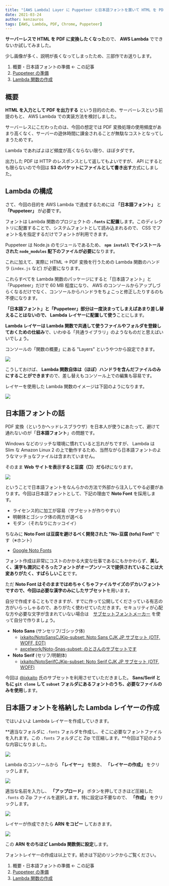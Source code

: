 ```yaml
---
title: "[AWS Lambda] Layer に Puppeteer と日本語フォントを置いて HTML を PDF に変換する - (1) 日本語フォントの準備"
date: 2021-03-24
author: kenzauros
tags: [AWS, Lambda, PDF, Chrome, Puppeteer]
---
```


**サーバーレスで HTML を PDF に変換したくなった**ので、 **AWS Lambda** でできないか試してみました。

少し画像が多く、説明が長くなってしまったため、三部作でお送りします。

1. 概要・日本語フォントの準備 ← この記事
2. [Puppeteer の準備](/html-to-pdf-with-puppeteer-and-japanese-fonts-in-aws-lambda-using-layers-2)
3. [Lambda 関数の作成](/html-to-pdf-with-puppeteer-and-japanese-fonts-in-aws-lambda-using-layers-3)

## 概要

**HTML を入力として PDF を出力する** という目的のため、サーバーレスという前提のもと、 AWS Lambda での実装方法を検討しました。

サーバーレスにこだわったのは、今回の想定では PDF 変換処理の使用頻度があまり高くなく、サーバーの遊休時間に課金されることが無駄なコストとなってしまうためです。

Lambda であればよほど頻度が高くならない限り、ほぼタダです。

出力した PDF は HTTP のレスポンスとして返してもよいですが、 API にするとも限らないので今回は **S3 のバケットにファイルとして書き出す**方式にしました。

## Lambda の構成

さて、今回の目的を AWS Lambda で達成するためには **「日本語フォント」** と **「Puppeteer」** が必要です。

フォントは Lambda 関数のプロジェクトの **`.fonts` に配置**します。このディレクトリに配置することで、システムフォントとして読み込まれるので、 CSS でフォント名を指定するだけでフォントが利用できます。

Puppeteer は Node.js のモジュールであるため、 **`npm install` でインストールされた `node_modules` 配下のファイルが必要に**なります。

これに加えて、実際に HTML → PDF 変換を行うための Lambda 関数のハンドラ (`index.js` など) が必要になります。

これらすべてを Lambda 関数のパッケージにすると「日本語フォント」と「Puppeteer」だけで 60 MB 程度になり、 AWS のコンソールからアップしづらくなるだけでなく、コンソールからハンドラをちょこっと修正したりするのも不便になります。

**「日本語フォント」と「Puppeteer」部分は一度決まってしまえばあまり差し替えることはないので、 Lambda レイヤーに配置して使う**ことにします。

**Lambda レイヤーは Lambda 関数で共通して使うファイルやフォルダを登録しておくための仕組み**で、いわゆる「共通ライブラリ」のようなものだと思えばいいでしょう。

コンソールの「関数の概要」にある "Layers" というやつから設定できます。

![](images/html-to-pdf-with-puppeteer-and-japanese-fonts-in-aws-lambda-using-layers-1-1.png)

こうしておけば、 **Lambda 関数自体は（ほぼ）ハンドラを含んだファイルのみにすることができます**ので、差し替えもコンソール上での編集も容易です。

レイヤーを使用した Lambda 関数のイメージは下図のようになります。

![](images/html-to-pdf-with-puppeteer-and-japanese-fonts-in-aws-lambda-using-layers-1-2.png)


## 日本語フォントの話

PDF 変換（というかヘッドレスブラウザ）を日本人が使うにあたって、避けて通れないのが「**日本語フォント**」の問題です。

Windows などのリッチな環境に慣れていると忘れがちですが、 Lambda は Slim な Amazon Linux 2 の上で動作するため、当然ながら日本語フォントのようなマッチョなファイルは含まれていません。

そのまま **Web サイトを表示すると豆腐（□）だらけ**になります。

![](images/html-to-pdf-with-puppeteer-and-japanese-fonts-in-aws-lambda-using-layers-1-3.png)

ということで日本語フォントをなんらかの方法で外部から注入してやる必要があります。今回は日本語フォントとして、下記の理由で **Noto Font** を採用します。

- ライセンス的に加工が容易（サブセットが作りやすい）
- 明朝体とゴシック体の両方が選べる
- モダン（それなりにカッコイイ）

ちなみに **Noto Font は豆腐を避けるべく開発された "No-豆腐 (tofu) Font"** です（※ホント）

- [Google Noto Fonts](https://www.google.com/get/noto/)

フォント作成は非常にコストのかかる大変な仕事であるにもかかわらず、**美しく、漢字も潤沢にそろったフォントがオープンソースで提供されていることは大変ありがたく、すばらしいこと**です。

ただ **Noto Font はそのままではめちゃくちゃファイルサイズのデカいフォントですので、今回は必要な漢字のみにしたサブセット**を用います。

自分で作成することもできますが、すでに作って公開してくださっている有志の方がいらっしゃるので、ありがたく使わせていただきます。セキュリティが心配な方や必要な文字が含まれていない場合は　[サブセットフォントメーカー](https://opentype.jp/subsetfontmk.htm) を使って自分で作りましょう。

- **Noto Sans** (サンセリフ/ゴシック体)
    - [ixkaito/NotoSansCJKjp-subset: Noto Sans CJK JP サブセット (OTF, WOFF, EOT)](https://github.com/ixkaito/NotoSansCJKjp-subset)
    - [axcelwork/Noto-Snas-subset: のとさんのサブセットです](https://github.com/axcelwork/Noto-Snas-subset)
- **Noto Serif** (セリフ/明朝体)
    - [ixkaito/NotoSerifCJKjp-subset: Noto Serif CJK JP サブセット (OTF, WOFF)](https://github.com/ixkaito/NotoSerifCJKjp-subset)

今回は [@ixkaito](https://github.com/ixkaito) 氏のサブセットを利用させていただきました。 **Sans/Serif ともに `git clone` して `subset` フォルダにあるフォントのうち、必要なファイルのみを使用**します。


## 日本語フォントを格納した Lambda レイヤーの作成

ではいよいよ Lambda レイヤーを作成していきます。

**適当なフォルダに `.fonts` フォルダを作成し、そこに必要なフォントファイルを入れます。この `.fonts` フォルダごと Zip で圧縮します。**今回は下記のような内容になりました。

![](images/html-to-pdf-with-puppeteer-and-japanese-fonts-in-aws-lambda-using-layers-1-4.png)

Lambda のコンソールから **「レイヤー」** を開き、 **「レイヤーの作成」** をクリックします。

![](images/html-to-pdf-with-puppeteer-and-japanese-fonts-in-aws-lambda-using-layers-1-5.png)

適当な名前を入力し、 **「アップロード」** ボタンを押してさきほど圧縮した `.fonts` の Zip ファイルを選択します。特に設定は不要なので、 **「作成」** をクリックします。

![](images/html-to-pdf-with-puppeteer-and-japanese-fonts-in-aws-lambda-using-layers-1-6.png)

レイヤーが作成できたら **ARN をコピー** しておきます。

![](images/html-to-pdf-with-puppeteer-and-japanese-fonts-in-aws-lambda-using-layers-1-7.png)

この **ARN をのちほど Lambda 関数側に設定**します。

フォントレイヤーの作成は以上です。続きは下記のリンクからご覧ください。

1. 概要・日本語フォントの準備 ← この記事
2. [Puppeteer の準備](/html-to-pdf-with-puppeteer-and-japanese-fonts-in-aws-lambda-using-layers-2)
3. [Lambda 関数の作成](/html-to-pdf-with-puppeteer-and-japanese-fonts-in-aws-lambda-using-layers-3)
